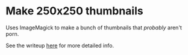 # Make 250x250 thumbnails

Uses ImageMagick to make a bunch of thumbnails that _probably_ aren't porn.

See the writeup [here](https://jasonpitman.com/posts/making-thumbs/) for more detailed info.
